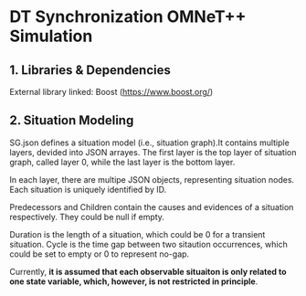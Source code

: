 # DT Synchronization OMNeT++ Simulation

## 1. Libraries & Dependencies

External library linked: Boost (https://www.boost.org/)

## 2. Situation Modeling

SG.json defines a situation model (i.e., situation graph).It contains multiple layers, devided into JSON arrayes. The first layer is the top layer of situation graph, called layer 0, while the last layer is the bottom layer.
 
In each layer, there are multipe JSON objects, representing situation nodes. Each situation is uniquely identified by ID.
 
Predecessors and Children contain the causes and evidences of a situation respectively. They could be null if empty. 

Duration is the length of a situation, which could be 0 for a transient situation. Cycle is the time gap between two sitaution occurrences, which could be set to empty or 0 to represent no-gap.

Currently, **it is assumed that each observable situaiton is only related to one state variable, which, however, is not restricted in principle**.